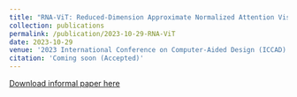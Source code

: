 ```yaml
---
title: "RNA-ViT: Reduced-Dimension Approximate Normalized Attention Vision Transformers for Latency Efficient Private Inference"
collection: publications
permalink: /publication/2023-10-29-RNA-ViT
date: 2023-10-29
venue: '2023 International Conference on Computer-Aided Design (ICCAD)'
citation: 'Coming soon (Accepted)'
---
```


[Download informal paper here](/files/RNA_ViT.pdf)

